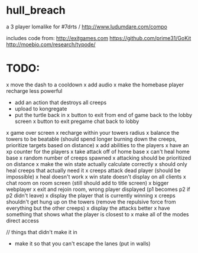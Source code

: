 hull_breach
===========
 
a 3 player lomalike for #7drts / http://www.ludumdare.com/compo

includes code from:
http://exitgames.com
https://github.com/prime31/GoKit
http://moebio.com/research/typode/


TODO:
=====

x move the dash to a cooldown
x add audio
x make the homebase player recharge less powerful
- add an action that destroys all creeps
- upload to kongregate
- put the turtle back in
x button to exit from end of game back to the lobby screen
x button to exit pregame chat back to lobby

x game over screen
x recharge within your towers radius
x balance the towers to be beatable (should spend longer burning down the creeps, prioritize targets based on distance)
x add abilities to the players
x have an xp counter for the players
x take attack off of home base
x can't heal home base
x random number of creeps spawned
x attacking should be prioritized on distance
x make the win state actually calculate correctly
x should only heal creeps that actually need it
x creeps attack dead player (should be impossible)
x heal doesn't work
x win state doesn't display on all clients
x chat room on room screen (still should add to title screen)
x bigger webplayer
x exit and rejoin room, wrong player displayed (p1 becomes p2 if p2 didn't leave)
x display the player that is currently winning
x creeps shouldn't get hung up on the towers (remove the repulsive force from everything but the other creeps)
x display the attacks better
x have something that shows what the player is closest to
x make all of the modes direct access

// things that didn't make it in
- make it so that you can't escape the lanes (put in walls)
